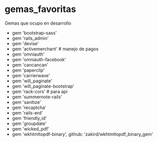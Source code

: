 # gemas_favoritas

Gemas que ocupo en desarrollo

- gem 'bootstrap-sass'
- gem 'rails_admin'
- gem 'devise'
- gem 'activemerchant' # manejo de pagos
- gem 'omniauth'
- gem 'omniauth-facebook'
- gem 'cancancan'
- gem 'paperclip'
- gem 'carrierwave'
- gem 'will_paginate'
- gem 'will_paginate-bootstrap'
- gem 'rack-cors' # para api
- gem 'summernote-rails'
- gem 'sanitize'
- gem 'recaptcha'
- gem 'rails-erd'
- gem 'friendly_id'
- gem 'groupdate'
- gem 'wicked_pdf'
- gem 'wkhtmltopdf-binary', github: 'zakird/wkhtmltopdf_binary_gem'
